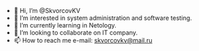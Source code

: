- 👋 Hi, I’m @SkvorcovKV
- 👀 I’m interested in system administration and software testing.
- 🌱 I’m currently learning in Netology.
- 💞️ I’m looking to collaborate on IT company.
- 📫 How to reach me e-mail: skvorcovkv@mail.ru

<!---
SkvorcovKV/SkvorcovKV is a ✨ special ✨ repository because its `README.md` (this file) appears on your GitHub profile.
You can click the Preview link to take a look at your changes.
--->
